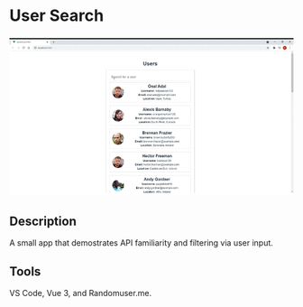 # User Search
![](user-search.gif)

## Description
A small app that demostrates API familiarity and filtering via user input.

## Tools
VS Code, Vue 3, and Randomuser.me.

